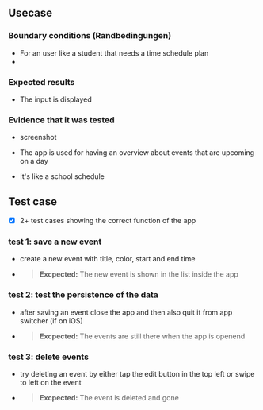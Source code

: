 ## Usecase

### Boundary conditions (Randbedingungen)

- For an user like a student that needs a time schedule plan
- 

### Expected results
- The input is displayed

### Evidence that it was tested
- screenshot


- The app is used for having an overview about events that are upcoming on a day
- It's like a school schedule


## Test case
- [x] 2+ test cases showing the correct function of the app

### test 1: save a new event
- create a new event with title, color, start and end time
- > **Excpected:** The new event is shown in the list inside the app

### test 2: test the persistence of the data
- after saving an event close the app and then also quit it from app switcher (if on iOS)
- > **Excpected:** The events are still there when the app is openend

### test 3: delete events
- try deleting an event by either tap the edit button in the top left or swipe to left on the event
- > **Excpected:** The event is deleted and gone
